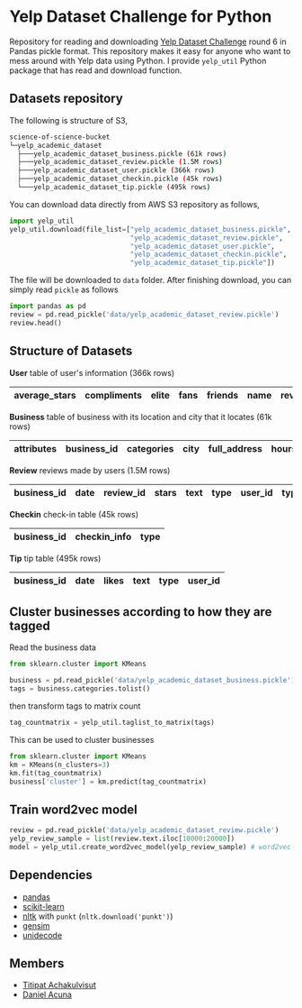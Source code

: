 # Yelp Dataset Challenge for Python

Repository for reading and downloading [Yelp Dataset Challenge](http://www.yelp.com/dataset_challenge)
round 6 in Pandas pickle format. This repository makes it easy for anyone who want to mess around with Yelp data using Python.
I provide `yelp_util` Python package that has read and download function.

## Datasets repository

The following is structure of S3,

```bash
science-of-science-bucket
└─yelp_academic_dataset
  ├───yelp_academic_dataset_business.pickle (61k rows)
  ├───yelp_academic_dataset_review.pickle (1.5M rows)
  ├───yelp_academic_dataset_user.pickle (366k rows)
  ├───yelp_academic_dataset_checkin.pickle (45k rows)
  └───yelp_academic_dataset_tip.pickle (495k rows)
```

You can download data directly from AWS S3 repository as follows,

```python
import yelp_util
yelp_util.download(file_list=["yelp_academic_dataset_business.pickle",
                              "yelp_academic_dataset_review.pickle",
                              "yelp_academic_dataset_user.pickle",
                              "yelp_academic_dataset_checkin.pickle",
                              "yelp_academic_dataset_tip.pickle"])
```

The file will be downloaded to `data` folder. After finishing download, you can simply read
`pickle` as follows

```python
import pandas as pd
review = pd.read_pickle('data/yelp_academic_dataset_review.pickle')
review.head()
```


## Structure of Datasets

**User** table of user's information (366k rows)

average_stars | compliments | elite | fans | friends | name | review_count | type | user_id | votes | yelping_since
:---: | :---: | :---: | :---: | :---: | :---: | :---: | :---: | :---: | :---: | :---: |


**Business** table of business with its location and city that it locates (61k rows)

attributes | business_id | categories	| city | full_address | hours | latitude | longitude | name | neighborhoods | open | review_count | stars | state | type
:---: | :---: | :---: | :---: | :---: | :---: | :---: | :---: | :---: | :---: | :---: | :---: | :---: | :---: | :---: |

**Review** reviews made by users (1.5M rows)

business_id | date | review_id | stars | text | type | user_id | type | votes_cool | votes_funny | votes_useful
:---: | :---: | :---: | :---: | :---: | :---: | :---: | :---: | :---: | :---: | :---: |

**Checkin** check-in table (45k rows)

business_id | checkin_info | type |
:---: | :---: | :---: |

**Tip** tip table (495k rows)

business_id | date | likes | text | type | user_id |
---: | :---: | :---: | :---: | :---: |  :---: |


## Cluster businesses according to how they are tagged

Read the business data

```python
from sklearn.cluster import KMeans

business = pd.read_pickle('data/yelp_academic_dataset_business.pickle')
tags = business.categories.tolist()
```

then transform tags to matrix count

```python
tag_countmatrix = yelp_util.taglist_to_matrix(tags)
```

This can be used to cluster businesses

```python
from sklearn.cluster import KMeans
km = KMeans(n_clusters=3)
km.fit(tag_countmatrix)
business['cluster'] = km.predict(tag_countmatrix)
```


## Train word2vec model

```python
review = pd.read_pickle('data/yelp_academic_dataset_review.pickle')
yelp_review_sample = list(review.text.iloc[10000:20000])
model = yelp_util.create_word2vec_model(yelp_review_sample) # word2vec model
```

## Dependencies

- [pandas](http://pandas.pydata.org/)
- [scikit-learn](http://scikit-learn.org/stable/)
- [nltk](http://www.nltk.org/) with `punkt` (`nltk.download('punkt')`)
- [gensim](https://radimrehurek.com/gensim/)
- [unidecode](https://pypi.python.org/pypi/Unidecode)


## Members

- [Titipat Achakulvisut](http://titipata.github.io)
- [Daniel Acuna](http://www.scienceofscience.org)
